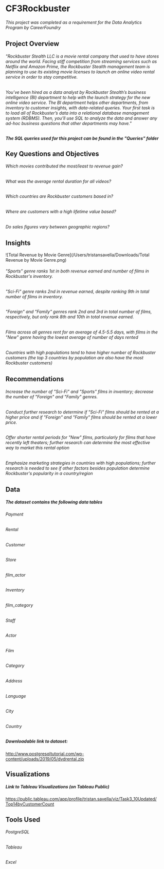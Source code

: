 # CF3Rockbuster
###### This project was completed as a requirement for the Data Analytics Program by CareerFoundry
## Project Overview
###### "Rockbuster Stealth LLC is a movie rental company that used to have stores around the world. Facing stiff competition from streaming services such as Netflix and Amazon Prime, the Rockbuster Stealth management team is planning to use its existing movie licenses to launch an online video rental service in order to stay competitive.
###### You’ve been hired as a data analyst by Rockbuster Stealth’s business intelligence (BI) department to help with the launch strategy for the new online video service. The BI department helps other departments, from inventory to customer insights, with data-related queries. Your first task is to load all of Rockbuster’s data into a relational database management system (RDBMS). Then, you’ll use SQL to analyze the data and answer any ad-hoc business questions that other departments may have."

##### The SQL queries used for this project can be found in the "Queries" folder

## Key Questions and Objectives
###### Which movies contributed the most/least to revenue gain?
###### What was the average rental duration for all videos?
###### Which countries are Rockbuster customers based in?
###### Where are customers with a high lifetime value based?
###### Do sales figures vary between geographic regions?

## Insights
![Total Revenue by Movie Genre](/Users/tristansavella/Downloads/Total Revenue by Movie Genre.png)
###### "Sports" genre ranks 1st in both revenue earned and number of films in Rockbuster's inventory.
###### "Sci-Fi" genre ranks 2nd in revenue earned, despite ranking 9th in total number of films in inventory.
###### "Foreign" and "Family" genres rank 2nd and 3rd in total number of films, respectively, but only rank 8th and 10th in total revenue earned.
###### Films across all genres rent for an average of 4.5-5.5 days, with films in the "New" genre having the lowest average of number of days rented
###### Countries with high populations tend to have higher number of Rockbuster customers (the top 3 countries by population are also have the most Rockbuster customers)

## Recommendations
###### Increase the number of "Sci-Fi" and "Sports" films in inventory; decrease the number of "Foreign" and "Family" genres.
###### Conduct further research to determine if "Sci-Fi" films should be rented at a higher price and if "Foreign" and "Family" films should be rented at a lower price.
###### Offer shorter rental periods for "New" films, particularly for films that have recently left theaters; further research can determine the most effective way to market this rental option
###### Emphasize marketing strategies in countries with high populations; further research is needed to see if other factors besides population determine Rockbuster's popularity in a country/region

## Data
##### The dataset contains the following data tables
###### Payment
###### Rental
###### Customer
###### Store
###### film_actor
###### Inventory
###### film_category
###### Staff
###### Actor
###### Film
###### Category
###### Address
###### Language
###### City
###### Country
##### Downloadable link to dataset:
http://www.postgresqltutorial.com/wp-content/uploads/2019/05/dvdrental.zip

## Visualizations
##### Link to Tableau Visualizations (on Tableau Public)
https://public.tableau.com/app/profile/tristan.savella/viz/Task3_10Updated/Top14byCustomerCount

## Tools Used
###### PostgreSQL
###### Tableau
###### Excel
